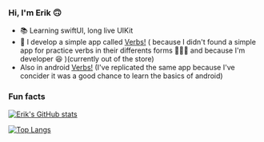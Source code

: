 
### Hi, I'm Erik 🙃

- 📚  Learning swiftUI, long live UIKit
- 📱  I develop a simple app called [Verbs!][1] ( because I didn't found a simple app for practice verbs in their differents forms 🤷🏻‍♂️ and because I'm developer 😆 )(currently out of the store)
- Also in android [Verbs!][2] (I've replicated the same app because I've concider it was a good chance to learn the basics of android)

### Fun facts

[![Erik's GitHub stats](https://github-readme-stats.vercel.app/api?username=erikfloresq&layout=compact&theme=dark)](https://github.com/erikfloresq/github-readme-stats)

[![Top Langs](https://github-readme-stats.vercel.app/api/top-langs/?username=erikfloresq&layout=compact&theme=dark&hide=python,c)](https://github.com/erikfloresq/github-readme-stats)



[1]: https://apps.apple.com/us/app/verbs/id1323891770
[2]: https://play.google.com/store/apps/details?id=dev.erikflores.verbs

